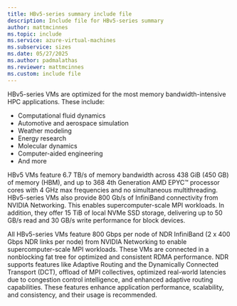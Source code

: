 ```yaml
---
title: HBv5-series summary include file
description: Include file for HBv5-series summary
author: mattmcinnes
ms.topic: include
ms.service: azure-virtual-machines
ms.subservice: sizes
ms.date: 05/27/2025
ms.author: padmalathas
ms.reviewer: mattmcinnes
ms.custom: include file
---
```


HBv5-series VMs are optimized for the most memory bandwidth-intensive HPC applications. These include:
* Computational fluid dynamics
* Automotive and aerospace simulation
* Weather modeling
* Energy research
* Molecular dynamics
* Computer-aided engineering
* And more

HBv5 VMs feature 6.7 TB/s of memory bandwidth across 438 GiB (450 GB) of memory (HBM), and up to 368 4th Generation AMD EPYC™ processor cores with 4 GHz max frequencies and no simultaneous multithreading. HBv5-series VMs also provide 800 Gb/s of InfiniBand connectivity from NVIDIA Networking. This enables supercomputer-scale MPI workloads. In addition, they offer 15 TiB of local NVMe SSD storage, delivering up to 50 GB/s read and 30 GB/s write performance for block devices.


All HBv5-series VMs feature 800 Gbps per node of NDR InfiniBand (2 x 400 Gbps NDR links per node)  from NVIDIA Networking to enable supercomputer-scale MPI workloads. These VMs are connected in a nonblocking fat tree for optimized and consistent RDMA performance. NDR supports features like Adaptive Routing and the Dynamically Connected Transport (DCT), offload of MPI collectives, optimized real-world latencies due to congestion control intelligence, and enhanced adaptive routing capabilities. These features enhance application performance, scalability, and consistency, and their usage is recommended.
